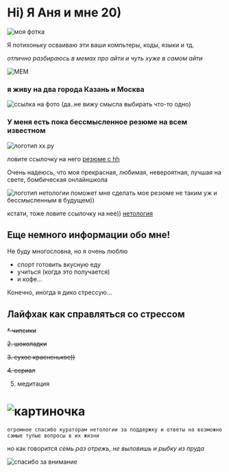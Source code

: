 # Hi) Я Аня и мне 20) 

![моя фотка](https://sun9-east.userapi.com/sun9-30/s/v1/ig2/YwmYHJ0VU73NkQEhnMUJOCjzP9jsIAdLJ0SVs5n2DasYMftTL6XSZenFWfQdrI1r_1tEV2LmID9-YNpctqWULk5s.jpg?size=1620x2160&quality=95&type=album)


Я потихоньку осваиваю эти ваши компьтеры, коды, языки и тд.

*отлично разбираюсь в мемах про айти и чуть хуже в самом айти*

![МЕМ](https://avatars.mds.yandex.net/i?id=8fc041d14eaecac7ee08f0675cd1154fbc06ef8b-4554231-images-thumbs&n=13)


### я живу на два города Казань и Москва
![cсылка на фото](https://kartinkin.net/pics/uploads/posts/2022-08/1660372043_58-kartinkin-net-p-kazan-tretya-stolitsa-rossii-krasivo-foto-59.jpg)
(да..не вижу смысла выбирать что-то одно)


### У меня есть пока бессмысленное резюме на всем известном 
![логотип хх.ру](https://tech.hh.ru/api/logos/min-hh-red.png)

ловите ссылочку на него [резюме с hh](https://kazan.hh.ru/resume/f1b33a5dff0b6a4e510039ed1f793055477079)

Очень надеюсь, что моя прекрасная, любимая, невероятная, лучшая на свете, бомбическая онлайншкола 

![логотип нетологии](https://static.tildacdn.com/tild3439-3364-4535-b334-656263633534/main.svg) 
поможет мне сделать мое резюме не таким уж и бессмысленным в будущем))

кстати, тоже ловите ссылочку на нее)) [нетология](https://netology.ru/)

## Еще немного информации обо мне!

Не буду многословна, но я очень люблю 
* спорт готовить вкусную еду
* учиться (когда это получается) 
* и кофе...

Конечно, иногда я дико стрессую...

## Лайфхак как справляться со стрессом


~~* чипсики~~


~~2. шоколадки~~


~~3. сухое красненькое))~~


~~4. сериал~~


  5. медитация


# ![картиночка](https://sun9-42.userapi.com/impg/094ZtKXIETyH-u2HGVO_ylk0TNU6MOZRe_ihVw/XojSNIFYHrA.jpg?size=892x809&quality=96&sign=1b9d88efc1f9eda038ee0cc9c1f7b4b9&type=album)
```огромное спасибо кураторам нетологии за поддержку и ответы на возможно самые тупые вопросы в их жизни```

но как говорится _семь раз отрежь, не выловишь и рыбку из пруда_

![спасибо за внимание](https://avatars.mds.yandex.net/i?id=86ff0690259e972c2aaa983b20fac273-5234812-images-thumbs&n=13)
